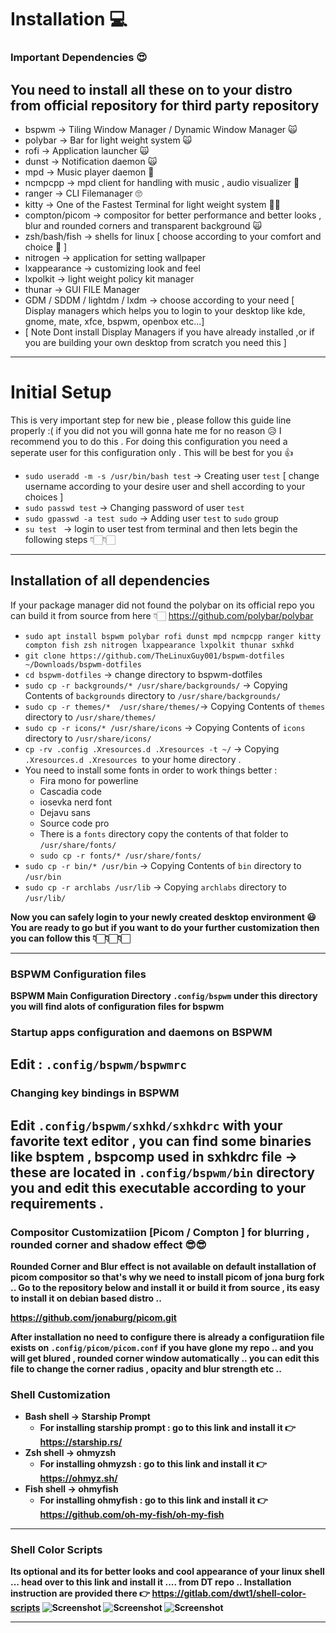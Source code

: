 
# Installation 💻

### Important Dependencies 😍
You need to install all these on to your distro from official repository for third party repository 
---
* bspwm -> Tiling Window Manager / Dynamic Window Manager 🙀
* polybar -> Bar for light weight system 🙀
* rofi -> Application launcher 🙀
* dunst -> Notification daemon 🙀
* mpd -> Music player daemon 🎸
* ncmpcpp -> mpd client for handling with music , audio visualizer 🎸
* ranger -> CLI Filemanager 🙄
* kitty -> One of the Fastest Terminal for light weight system 💪🏻
* compton/picom -> compositor for better performance and better looks , blur and rounded corners and transparent background 🙀
* zsh/bash/fish -> shells for linux [ choose according to your comfort and choice 🥰 ]
* nitrogen -> application for setting wallpaper  
* lxappearance -> customizing look and feel 
* lxpolkit -> light weight policy kit manager 
* thunar -> GUI FILE Manager 
* GDM / SDDM / lightdm / lxdm -> choose according to your need [ Display managers which helps you to login to your desktop like kde, gnome, mate, xfce, bspwm, openbox etc...]
* [ Note Dont install Display Managers if you have already installed ,or if you are building your own desktop from scratch you need this ]
---

# Initial Setup 
This is very important step for new bie , please follow this guide line properly :( if you did not you will gonna hate me for no reason 😥
I recommend you to do this .
For doing this configuration you need a seperate user for this configuration only . This will be best for you 👍
* `sudo useradd -m -s /usr/bin/bash test` -> Creating user `test` [ change username according to your desire user and shell according to your choices ]
* `sudo passwd test` -> Changing password of user `test`
* `sudo gpasswd -a test sudo` -> Adding user `test` to `sudo` group
* `su test ` -> login to user test from terminal 
and then lets begin the following steps 👇🏻👇🏻
---
## Installation of all dependencies 
If your package manager did not found the polybar on its official repo you can build it from source from here 👇🏻
<https://github.com/polybar/polybar>

* `sudo apt install bspwm polybar rofi dunst mpd ncmpcpp ranger kitty compton fish zsh nitrogen lxappearance lxpolkit thunar sxhkd`
* `git clone https://github.com/TheLinuxGuy001/bspwm-dotfiles ~/Downloads/bspwm-dotfiles`
* `cd bspwm-dotfiles` -> change directory to bspwm-dotfiles
* `sudo cp -r backgrounds/* /usr/share/backgrounds/` -> Copying Contents of  `backgrounds` directory to `/usr/share/backgrounds/`
* `sudo cp -r themes/*  /usr/share/themes/`-> Copying Contents of `themes` directory to `/usr/share/themes/` 
* `sudo cp -r icons/* /usr/share/icons` -> Copying Contents of `icons` directory to `/usr/share/icons/`
* `cp -rv .config .Xresources.d .Xresources -t ~/` -> Copying `.Xresources.d .Xresources `to your home directory .
*  You need to install some fonts in order to work things better : 
   * Fira mono for powerline
   * Cascadia code
   * iosevka nerd font
   * Dejavu sans
   * Source code pro
   * There is a `fonts` directory copy the contents of that folder to `/usr/share/fonts/`
   * `sudo cp -r fonts/* /usr/share/fonts/`
* `sudo cp -r bin/* /usr/bin` -> Copying Contents of `bin` directory to `/usr/bin`
* `sudo cp -r archlabs /usr/lib` -> Copying `archlabs` directory to `/usr/lib/`

<b>Now you can safely login to your newly created desktop environment <b> 😃 
<b> You are ready to go but if you want to do your further customization then you can follow this 👇🏻👇🏻👇🏻 </b>
   
---
### BSPWM Configuration files 
BSPWM Main Configuration Directory `.config/bspwm` under this directory you will find alots of configuration files for bspwm 

### Startup apps configuration and daemons on BSPWM 
Edit : `.config/bspwm/bspwmrc` 
---
### Changing key bindings in BSPWM 
<b> Edit `.config/bspwm/sxhkd/sxhkdrc` with your favorite text editor , you can find some binaries like bsptem , bspcomp used in sxhkdrc file -> these are located in `.config/bspwm/bin` directory you and edit this executable according to your requirements .
---
### Compositor Customizatiion [Picom / Compton ] for blurring , rounded corner and shadow effect 😎😎

Rounded Corner and Blur effect is not available on default installation of picom  compositor so that's why we need to install picom of jona burg fork .. 
Go to the repository below and install it or build it from source , its easy to install it on debian based distro .. 

<https://github.com/jonaburg/picom.git>

After installation no need to configure there is already a configuratiion file exists on `.config/picom/picom.conf` if you have glone my repo .. and you will get blured , rounded corner window automatically .. you can edit this file to change the corner radius , opacity and blur strength etc .. 
### Shell Customization 
   * Bash shell -> Starship Prompt 
      * For installing starship prompt : go to this link and install it 👉 https://starship.rs/
   * Zsh shell -> ohmyzsh 
      * For installing ohmyzsh : go to this link and install it 👉 https://ohmyz.sh/
   * Fish shell -> ohmyfish 
      * For installing ohmyfish : go to this link and install it 👉 https://github.com/oh-my-fish/oh-my-fish
   ---
 ### Shell Color Scripts 
   <b> Its optional and its for better looks and cool appearance of your linux shell ... </b>
   head over to this link and install it .... from DT repo .. 
   Installation instruction are provided there 
   👉 https://gitlab.com/dwt1/shell-color-scripts
   ![Screenshot](ss/44.png)
   ![Screenshot](ss/45.png)
   ![Screenshot](ss/46.png)
   
   ---



   
